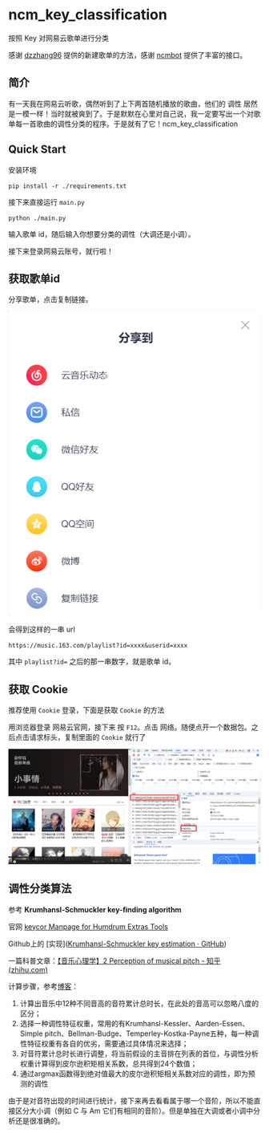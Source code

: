 # ncm_key_classification
按照 Key 对网易云歌单进行分类

感谢 [dzzhang96](https://github.com/dzzhang96/ncm-playlist-sorter/tree/master) 提供的新建歌单的方法，感谢 [ncmbot](https://github.com/xiyouMc/ncmbot) 提供了丰富的接口。



## 简介

有一天我在网易云听歌，偶然听到了上下两首随机播放的歌曲，他们的 调性 居然是一模一样！当时就被爽到了。于是默默在心里对自己说，我一定要写出一个对歌单每一首歌曲的调性分类的程序。于是就有了它！ncm_key_classification



## Quick Start

安装环境

```
pip install -r ./requirements.txt
```

 接下来直接运行 `main.py`

```
python ./main.py
```

输入歌单 id，随后输入你想要分类的调性（大调还是小调）。

接下来登录网易云账号，就行啦！



## 获取歌单id

分享歌单，点击复制链接。

![image-20240809165609413](readme.assets/image-20240809165609413.png)

会得到这样的一串 url

```
https://music.163.com/playlist?id=xxxx&userid=xxxx
```

其中 `playlist?id=` 之后的那一串数字，就是歌单 id。



## 获取 Cookie

推荐使用 `Cookie` 登录，下面是获取 `Cookie` 的方法

用浏览器登录 网易云官网，接下来 按 `F12`。点击 网络。随便点开一个数据包。之后点击请求标头，复制里面的 `Cookie` 就行了

![image-20240809165832283](readme.assets/image-20240809165832283.png)



## 调性分类算法

参考 **Krumhansl-Schmuckler key-finding algorithm**

官网 [keycor Manpage for Humdrum Extras Tools](https://extras.humdrum.org/man/keycor/)

Github上的 [实现]([Krumhansl-Schmuckler key estimation · GitHub](https://gist.github.com/bmcfee/1f66825cef2eb34c839b42dddbad49fd))

一篇科普文章：[【音乐心理学】2 Perception of musical pitch - 知乎 (zhihu.com)](https://zhuanlan.zhihu.com/p/603975700)



计算步骤，参考[博客](https://blog.csdn.net/TruedickDing/article/details/106237499)：

1. 计算出音乐中12种不同音高的音符累计总时长，在此处的音高可以忽略八度的区分；
2. 选择一种调性特征权重，常用的有Krumhansl-Kessler、Aarden-Essen、Simple pitch、Bellman-Budge、Temperley-Kostka-Payne五种，每一种调性特征权重有各自的优劣，需要通过具体情况来选择；
3. 对音符累计总时长进行调整，将当前假设的主音排在列表的首位，与调性分析权重计算得到皮尔逊积矩相关系数，总共得到24个数值；
4. 通过argmax函数得到绝对值最大的皮尔逊积矩相关系数对应的调性，即为预测的调性



由于是对音符出现的时间进行统计，接下来再去看看属于哪一个音阶，所以不能直接区分大小调（例如 C 与 Am 它们有相同的音阶）。但是单独在大调或者小调中分析还是很准确的。